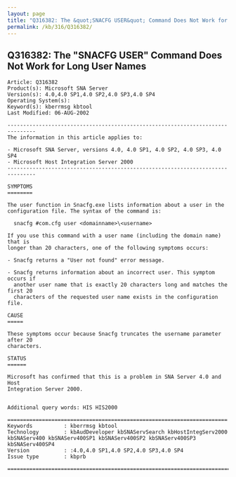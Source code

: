 ```yaml
---
layout: page
title: "Q316382: The &quot;SNACFG USER&quot; Command Does Not Work for Long User Names"
permalink: /kb/316/Q316382/
---
```


## Q316382: The &quot;SNACFG USER&quot; Command Does Not Work for Long User Names

	Article: Q316382
	Product(s): Microsoft SNA Server
	Version(s): 4.0,4.0 SP1,4.0 SP2,4.0 SP3,4.0 SP4
	Operating System(s): 
	Keyword(s): kberrmsg kbtool
	Last Modified: 06-AUG-2002
	
	-------------------------------------------------------------------------------
	The information in this article applies to:
	
	- Microsoft SNA Server, versions 4.0, 4.0 SP1, 4.0 SP2, 4.0 SP3, 4.0 SP4 
	- Microsoft Host Integration Server 2000 
	-------------------------------------------------------------------------------
	
	SYMPTOMS
	========
	
	The user function in Snacfg.exe lists information about a user in the
	configuration file. The syntax of the command is:
	
	  snacfg #com.cfg user <domainname>\<username>
	
	If you use this command with a user name (including the domain name) that is
	longer than 20 characters, one of the following symptoms occurs:
	
	- Snacfg returns a "User not found" error message.
	
	- Snacfg returns information about an incorrect user. This symptom occurs if
	  another user name that is exactly 20 characters long and matches the first 20
	  characters of the requested user name exists in the configuration file.
	
	CAUSE
	=====
	
	These symptoms occur because Snacfg truncates the username parameter after 20
	characters.
	
	STATUS
	======
	
	Microsoft has confirmed that this is a problem in SNA Server 4.0 and Host
	Integration Server 2000.
	
	
	Additional query words: HIS HIS2000
	
	======================================================================
	Keywords          : kberrmsg kbtool 
	Technology        : kbAudDeveloper kbSNAServSearch kbHostIntegServ2000 kbSNAServ400 kbSNAServ400SP1 kbSNAServ400SP2 kbSNAServ400SP3 kbSNAServ400SP4
	Version           : :4.0,4.0 SP1,4.0 SP2,4.0 SP3,4.0 SP4
	Issue type        : kbprb
	
	=============================================================================
	
